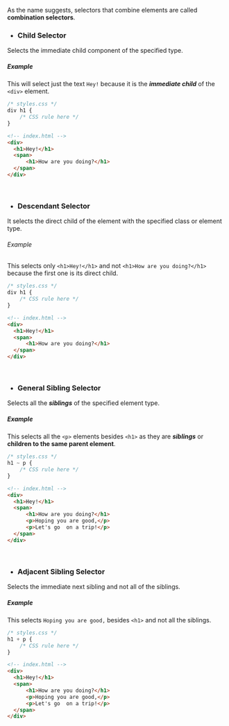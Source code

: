 As the name suggests, selectors that combine elements are called **combination selectors**.
<br>

* ### Child Selector
Selects the immediate child component of the specified type.
<br>

  ##### Example
  This will select just the text `Hey!` because it is the ***immediate child*** of the `<div>` element.
  ```css
  /* styles.css */
  div h1 {
	  /* CSS rule here */
  }
  ```
  
  ```html
<!-- index.html -->
<div>
	<h1>Hey!</h1>
	<span>
		<h1>How are you doing?</h1>
	</span>
</div>
  ```
<br>

* ### Descendant Selector
It selects the direct child of the element with the specified class or element type.
<br>

  ###### Example
  This selects only `<h1>Hey!</h1>` and not `<h1>How are you doing?</h1>` because the first one is its direct child.
  
  ```css
  /* styles.css */
  div h1 {
	  /* CSS rule here */
  }
  ```
  
  ```html
<!-- index.html -->
<div>
	<h1>Hey!</h1>
	<span>
		<h1>How are you doing?</h1>
	</span>
</div>
  ```
<br>

* ### General Sibling Selector
Selects all the ***siblings*** of the specified element type.
<br>
  ##### Example
  This selects all the `<p>` elements besides `<h1>` as they are ***siblings*** or **children to the same parent element**.
  
  ```css
  /* styles.css */
  h1 ~ p {
	  /* CSS rule here */
  }
  ```
  
  ```html
<!-- index.html -->
<div>
	<h1>Hey!</h1>
	<span>
		<h1>How are you doing?</h1>
		<p>Hoping you are good,</p>
		<p>Let's go  on a trip!</p>
	</span>
</div>
```
<br>

* ### Adjacent Sibling Selector
Selects the immediate next sibling and not all of the siblings.

  ##### Example
  This selects `Hoping you are good,` besides `<h1>` and not all the siblings.
  
  ```css
  /* styles.css */
  h1 + p {
	  /* CSS rule here */
  }
  ```
  
  ```html
<!-- index.html -->
<div>
	<h1>Hey!</h1>
	<span>
		<h1>How are you doing?</h1>
		<p>Hoping you are good,</p>
		<p>Let's go  on a trip!</p>
	</span>
</div>

